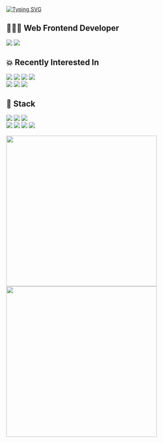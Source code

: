 [![Typing SVG](https://readme-typing-svg.demolab.com?font=Fira+Code&pause=1000&random=false&width=435&lines=🚕+Hello+My+World)](https://git.io/typing-svg)

## 🧑🏻‍💻 Web Frontend Developer
<p border-radius='20px'><a href="https://next-hippo-blog.vercel.app/" target="_blank"><img src="https://img.shields.io/badge/DevBlog-C22127?style=flat&logo=4chan&logoColor=#40AEF0"/></a>
<a href="https://next-hippo-blog.vercel.app/" target="_blank"><img src="https://img.shields.io/badge/mail-004788?style=flat&logo=gmail&logoColor=#EA4335"/></a>
  
</p>

## 💥 Recently Interested In
<div>
  <img src="https://img.shields.io/badge/Javscript-F7DF1E?style=flat&logo=JavaScript&logoColor=white"/>
  <img src="https://img.shields.io/badge/TypeScript-3178C6?style=flat&logo=TypeScript&logoColor=white"/>
  <img src="https://img.shields.io/badge/React-61DAFB?style=flat&logo=React&logoColor=white"/>
  <img src="https://img.shields.io/badge/NextJS-8BC0D0?style=flat&logo=next.js&logoColor=white"/>
</div>
<div>
  <img src="https://img.shields.io/badge/Github Action-2088FF?style=flat&logo=githubactions&logoColor=white"/>
  <img src="https://img.shields.io/badge/pnpm-F69220?style=flat&logo=pnpm&logoColor=white"/>  
  <img src="https://img.shields.io/badge/Styled Compoents-DB7093?style=flat&logo=styledcomponents&logoColor=white"/>  
</div>

## 🚀 Stack
<div>
  <img src="https://img.shields.io/badge/Vite-646CFF?style=flat&logo=Vite&logoColor=white"/>
  <img src="https://img.shields.io/badge/Vue3(Composition API)-4FC08D?style=flat&logo=Vue.js&logoColor=white"/>
  <img src="https://img.shields.io/badge/Emotion-F43059?style=flat&logo=CSS Wizardry&logoColor=white"/>
  
  
</div>
<div>
  <img src="https://img.shields.io/badge/Gatsby-663399?style=flat&logo=Gatsby&logoColor=white"/>
  <img src="https://img.shields.io/badge/Java-092E20?style=flat&logo=jamstack&logoColor=red"/>
  <img src="https://img.shields.io/badge/HTML-E34F26?style=flat&logo=HTML5&logoColor=white"/>
  <img src="https://img.shields.io/badge/CSS-1572B6?style=flat&logo=CSS3&logoColor=white"/>
</div>
  
  
  <div>
</div>


<br />



<img src="https://github-readme-stats.vercel.app/api?username=jjou33&hide=contribs&show_icons=true" width=400 />  
<img src="https://github-readme-stats.vercel.app/api/top-langs/?username=jjou33&layout=compact" width=400 />
